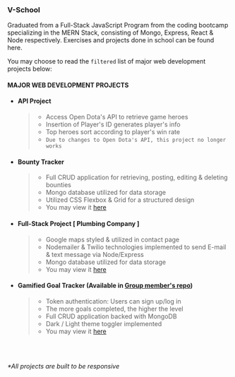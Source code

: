 ### V-School

Graduated from a Full-Stack JavaScript Program from the coding bootcamp specializing in the MERN Stack, consisting of Mongo, Express, React & Node respectively. Exercises and projects done in school can be found here. 

You may choose to read the <code>filtered</code> list of major web development projects below:  

#### __MAJOR WEB DEVELOPMENT PROJECTS__
* #### API Project
    >* Access Open Dota's API to retrieve game heroes
    >* Insertion of Player's ID generates player's info
    >* Top heroes sort according to player's win rate
    >* <code>Due to changes to Open Dota's API, this project no longer works</code>

* #### Bounty Tracker
    >* Full CRUD application for retrieving, posting, editing & deleting bounties
    >* Mongo database utilized for data storage
    >* Utilized CSS Flexbox & Grid for a structured design
    >* You may view it [here](https://bounty-tracker.herokuapp.com)

* #### Full-Stack Project [ Plumbing Company ]
    >* Google maps styled & utilized in contact page
    >* Nodemailer & Twilio technologies implemented to send E-mail & text message via Node/Express
    >* Mongo database utilized for data storage
    >* You may view it [here](https://plumbing-company.herokuapp.com)

* #### Gamified Goal Tracker (Available in [Group member's repo](https://github.com/TaylorBurke/group-fullstack))
    >* Token authentication: Users can sign up/log in
    >* The more goals completed, the higher the level
    >* Full CRUD application backed with MongoDB
    >* Dark / Light theme toggler implemented
    >* You may view it [here](https://gamified-goaltracker.herokuapp.com)
<br/>
<br/>

_*All projects are built to be responsive_

